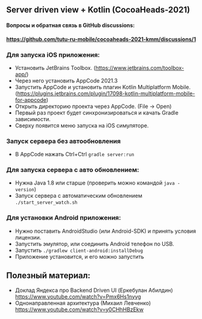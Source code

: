 ## Server driven view + Kotlin (CocoaHeads-2021)

#### Вопросы и обратная связь в GitHub discussions:
#### https://github.com/tutu-ru-mobile/cocoaheads-2021-kmm/discussions/1

### Для запуска iOS приложения:
 - Установить JetBrains Toolbox. (https://www.jetbrains.com/toolbox-app/)
 - Через него установить AppCode 2021.3
 - Запустить AppCode и установить плагин Kotlin Multiplatform Mobile. (https://plugins.jetbrains.com/plugin/17098-kotlin-multiplatform-mobile-for-appcode)
 - Открыть директорию проекта через AppCode. (File -> Open)
 - Первый раз проект будет синхронизироваться и качать Gradle зависимости.
 - Сверху появится меню запуска на iOS симуляторе.

### Запуск сервера без автообновления
 - В AppCode нажать Ctrl+Ctrl `gradle server:run`

### Для запуска сервера с авто обновлением:
 - Нужна Java 1.8 или старше (проверить можно командой `java -version`)
 - Запуск сервера с автоматическим обновлением `./start_server_watch.sh`

### Для установки Android приложения:
 - Нужно поставить AndroidStudio (или Android-SDK) и принять условия лицензии.
 - Запустить эмулятор, или соединить Android телефон по USB.
 - Запустить `./gradlew client-android:installDebug`
 - Приложение установится, и его можно запустить

## Полезный материал:
 - Доклад Яндекса про Backend Driven UI (Еркебулан Абилдин) 
https://www.youtube.com/watch?v=Pmx6Hs1nyvg
 - Однонаправленная архитектура (Михаил Левченко) 
https://www.youtube.com/watch?v=y0CHhHBzEkw
